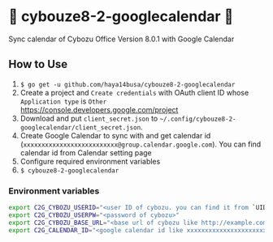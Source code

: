 :date: cybouze8-2-googlecalendar :date:
=======================================

Sync calendar of Cybozu Office Version 8.0.1 with Google Calendar

How to Use
----------
1. `$ go get -u github.com/haya14busa/cybouze8-2-googlecalendar`
2. Create a project and `Create credentials` with OAuth client ID whose `Application type` is `Other` https://console.developers.google.com/project
3. Download and put `client_secret.json` to `~/.config/cybouze8-2-googlecalendar/client_secret.json`.
4. Create Google Calendar to sync with and get calendar id (`xxxxxxxxxxxxxxxxxxxxxxxxxx@group.calendar.google.com`). You can find calendar id from Calendar setting page
5. Configure required environment variables
6. `$ cybouze8-2-googlecalendar`

### Environment variables

```sh
export C2G_CYBOZU_USERID="<user ID of cybozu. you can find it from `UID` query parameter of Cybozu page url>"
export C2G_CYBOZU_USERPW="<password of cybozu>"
export C2G_CYBOZU_BASE_URL="<base url of cybozu like http://example.com/cgi-bin/cbag/ag.cgi>"
export C2G_CALENDAR_ID="<google calendar id like xxxxxxxxxxxxxxxxxxxxxxxxxx@group.calendar.google.com>"
```
